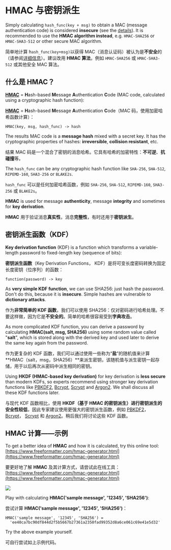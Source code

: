 # HMAC 与密钥派生

Simply calculating `hash_func(key + msg)` to obtain a MAC \(message authentication code\) is considered **insecure** \(see the [details](https://en.wikipedia.org/wiki/HMAC#Design_principles)\). It is recommended to use the **HMAC algorithm instead**, e.g. `HMAC-SHA256` or `HMAC-SHA3-512` or other secure MAC algorithm.

简单地计算 h`ash_func(key+msg)`以获得 MAC（消息认证码）被认为是**不安全**的（请参阅[详细信息](https://en.wikipedia.org/wiki/HMAC#Design_principles)）。建议改用 **HMAC 算法**，例如 `HMAC-SHA256` 或 `HMAC-SHA3-512` 或其他安全 MAC 算法。

## 什么是 HMAC？

[**HMAC**](https://en.wikipedia.org/wiki/HMAC) = **H**ash-based **M**essage **A**uthentication **C**ode \(MAC code, calculated using a cryptographic hash function\):

[**HMAC**](https://en.wikipedia.org/wiki/HMAC) = **H**ash-based **M**essage **A**uthentication **C**ode（MAC 码，使用加密哈希函数计算）：

```text
HMAC(key, msg, hash_func) -> hash
```

The results MAC code is a **message hash** mixed with a secret key. It has the cryptographic properties of hashes: **irreversible**, **collision resistant**, etc.

结果 MAC 码是一个混合了密钥的消息哈希。它具有哈希的加密特性：**不可逆**、**抗碰撞**等。

The `hash_func` can be any cryptographic hash function like `SHA-256`, `SHA-512`, `RIPEMD-160`, `SHA3-256` or `BLAKE2s`.

`hash_func` 可以是任何加密哈希函数，例如 `SHA-256`, `SHA-512`, `RIPEMD-160`, `SHA3-256` 或 `BLAKE2s`。

**HMAC** is used for message **authenticity**, message **integrity** and sometimes for **key derivation**.

**HMAC** 用于验证消息**真实性**，消息**完整性**，有时还用于**密钥派生**。

## 密钥派生函数（KDF）

**Key derivation function** \(KDF\) is a function which transforms a variable-length password to fixed-length key \(sequence of bits\):

**密钥派生函数**（Key Derivation Functions， KDF）是将可变长度密码转换为固定长度密钥（位序列）的函数：

```text
function(password) -> key
```

As **very simple KDF function**, we can use SHA256: just hash the password. Don't do this, because it is **insecure**. Simple hashes are vulnerable to **dictionary attacks**.

作为**非常简单的 KDF 函数**，我们可以使用 SHA256：仅对密码进行哈希处理。不要这样做，因为它是**不安全的**。简单的哈希很容易受到**字典攻击**。

As more complicated KDF function, you can derive a password by calculating **HMAC\(salt, msg, SHA256\)** using some random value called "**salt**", which is stored along with the derived key and used later to derive the same key again from the password.

作为更复杂的 KDF 函数，我们可以通过使用一些称为“**盐**”的随机值来计算 **HMAC（salt，msg，SHA256）**来派生密钥，该随机值与派生密钥一起存储，用于以后再次从密码中派生相同的密钥。

Using **HKDF \(HMAC-based key derivation\)** for key derivation is **less secure** than modern KDFs, so experts recommend using stronger key derivation functions like [PBKDF2](https://en.wikipedia.org/wiki/PBKDF2), [Bcrypt](https://en.wikipedia.org/wiki/Bcrypt), [Scrypt](https://en.wikipedia.org/wiki/Scrypt) and [Argon2](https://en.wikipedia.org/wiki/Argon2). We shall discuss all these KDF functions later.

与现代 KDF 函数相比，使用 **HKDF（基于 HMAC 的密钥派生）**进行密钥派生的**安全性较低**，因此专家建议使用更强大的密钥派生函数，例如 [PBKDF2](https://en.wikipedia.org/wiki/PBKDF2)， [Bcrypt](https://en.wikipedia.org/wiki/Bcrypt)， [Scrypt](https://en.wikipedia.org/wiki/Scrypt) 和 [Argon2](https://en.wikipedia.org/wiki/Argon2)。稍后我们将讨论这些 KDF 函数。

## HMAC 计算——示例

To get a better idea of **HMAC** and how it is calculated, try this online tool: [https://www.freeformatter.com/hmac-generator.html](https://www.freeformatter.com/hmac-generator.html)

要更好地了解 **HMAC** 及其计算方式，请尝试此在线工具：[https://www.freeformatter.com/hmac-generator.html](https://www.freeformatter.com/hmac-generator.html)

![](../.gitbook/assets/hmac-online.png)

Play with calculating **HMAC\('sample message', '12345', 'SHA256'\)**:

尝试计算 **HMAC\('sample message', '12345', 'SHA256'\)**：

```text
HMAC('sample message', '12345', 'SHA256') =
  'ee40ca7bc90df844d2f5b5667b27361a2350fad99352d8a6ce061c69e41e5d32'
```

Try the above example yourself.

可自行尝试如上示例代码。
